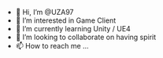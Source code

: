 - 👋 Hi, I’m @UZA97
- 👀 I’m interested in Game Client
- 🌱 I’m currently learning Unity / UE4
- 💞️ I’m looking to collaborate on having spirit
- 📫 How to reach me ...

<!---
UZA97/UZA97 is a ✨ special ✨ repository because its `README.md` (this file) appears on your GitHub profile.
You can click the Preview link to take a look at your changes.
--->
